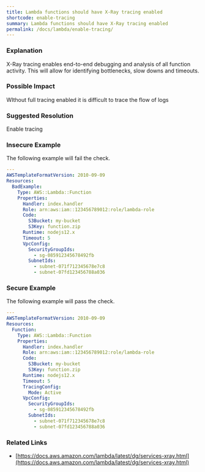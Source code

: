 ```yaml
---
title: Lambda functions should have X-Ray tracing enabled
shortcode: enable-tracing
summary: Lambda functions should have X-Ray tracing enabled 
permalink: /docs/lambda/enable-tracing/
---
```


### Explanation

X-Ray tracing enables end-to-end debugging and analysis of all function activity. This will allow for identifying bottlenecks, slow downs and timeouts.

### Possible Impact
WIthout full tracing enabled it is difficult to trace the flow of logs

### Suggested Resolution
Enable tracing


### Insecure Example

The following example will fail the  check.

```yaml
---
AWSTemplateFormatVersion: 2010-09-09
Resources:
  BadExample:
    Type: AWS::Lambda::Function
    Properties:
      Handler: index.handler
      Role: arn:aws:iam::123456789012:role/lambda-role
      Code:
        S3Bucket: my-bucket
        S3Key: function.zip
      Runtime: nodejs12.x
      Timeout: 5
      VpcConfig:
        SecurityGroupIds:
          - sg-085912345678492fb
        SubnetIds:
          - subnet-071f712345678e7c8
          - subnet-07fd123456788a036
```



### Secure Example

The following example will pass the  check.

```yaml
---
AWSTemplateFormatVersion: 2010-09-09
Resources:
  Function:
    Type: AWS::Lambda::Function
    Properties:
      Handler: index.handler
      Role: arn:aws:iam::123456789012:role/lambda-role
      Code:
        S3Bucket: my-bucket
        S3Key: function.zip
      Runtime: nodejs12.x
      Timeout: 5
      TracingConfig:
        Mode: Active
      VpcConfig:
        SecurityGroupIds:
          - sg-085912345678492fb
        SubnetIds:
          - subnet-071f712345678e7c8
          - subnet-07fd123456788a036
```




### Related Links


- [https://docs.aws.amazon.com/lambda/latest/dg/services-xray.html](https://docs.aws.amazon.com/lambda/latest/dg/services-xray.html)


